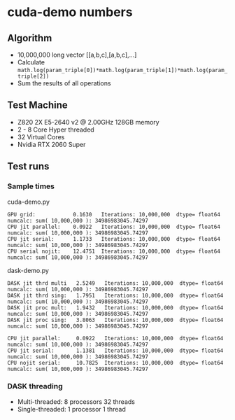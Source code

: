 



# cuda-demo numbers

## Algorithm
* 10,000,000 long vector [[a,b,c],[a,b,c],...]
* Calculate `math.log(param_triple[0])*math.log(param_triple[1])*math.log(param_triple[2])`
* Sum the results of all operations

## Test Machine
* Z820 2X E5-2640 v2 @ 2.00GHz 128GB memory
* 2 - 8 Core Hyper threaded
* 32 Virtual Cores
* Nvidia RTX 2060 Super

## Test runs
### Sample times
cuda-demo.py
```
GPU grid:            0.1630   Iterations: 10,000,000  dtype= float64 numcalc: sum( 10,000,000 ): 34986983045.74297
CPU jit parallel:    0.0922   Iterations: 10,000,000  dtype= float64 numcalc: sum( 10,000,000 ): 34986983045.74297
CPU jit serial:      1.1733   Iterations: 10,000,000  dtype= float64 numcalc: sum( 10,000,000 ): 34986983045.74297
CPU serial nojit:    12.4751  Iterations: 10,000,000  dtype= float64 numcalc: sum( 10,000,000 ): 34986983045.74297
```
dask-demo.py
```
DASK jit thrd multi   2.5249   Iterations: 10,000,000  dtype= float64 numcalc: sum( 10,000,000 ): 34986983045.74297
DASK jit thrd sing:   1.7951   Iterations: 10,000,000  dtype= float64 numcalc: sum( 10,000,000 ): 34986983045.74297
DASK jit proc mult:   1.9432   Iterations: 10,000,000  dtype= float64 numcalc: sum( 10,000,000 ): 34986983045.74297
DASK jit proc sing:   3.8063   Iterations: 10,000,000  dtype= float64 numcalc: sum( 10,000,000 ): 34986983045.74297

CPU jit parallel:     0.0922   Iterations: 10,000,000  dtype= float64 numcalc: sum( 10,000,000 ): 34986983045.74297
CPU jit serial:       1.1381   Iterations: 10,000,000  dtype= float64 numcalc: sum( 10,000,000 ): 34986983045.74297
CPU nojit serial:     10.7825  Iterations: 10,000,000  dtype= float64 numcalc: sum( 10,000,000 ): 34986983045.74297
```
### DASK threading
* Multi-threaded: 8 processors 32 threads
* Single-threaded: 1 processor 1 thread
